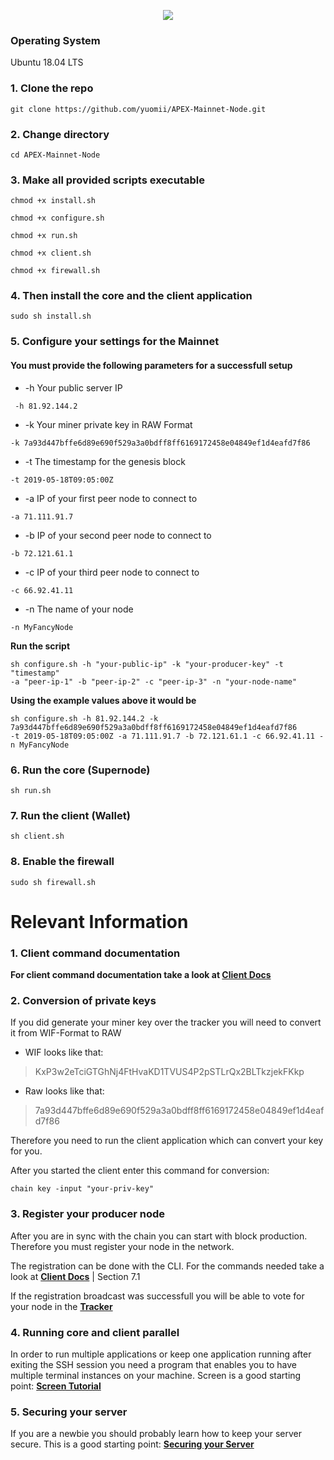 <p align="center">
  <img src="https://miro.medium.com/max/700/1*ISLOhsfWNQ6zMRg-vvSX0g.png">
</p>

### Operating System
Ubuntu 18.04 LTS

### 1. Clone the repo
```console
git clone https://github.com/yuomii/APEX-Mainnet-Node.git
```

### 2. Change directory
```console
cd APEX-Mainnet-Node
```

### 3. Make all provided scripts executable
```console
chmod +x install.sh
```
```console
chmod +x configure.sh
```
```console
chmod +x run.sh
```
```console
chmod +x client.sh
```
```console
chmod +x firewall.sh
```

### 4. Then install the core and the client application
```console
sudo sh install.sh
```

### 5. Configure your settings for the Mainnet
#### You must provide the following parameters for a successfull setup
* -h Your public server IP 
```console
 -h 81.92.144.2
 ```
* -k Your miner private key in RAW Format
```console
-k 7a93d447bffe6d89e690f529a3a0bdff8ff6169172458e04849ef1d4eafd7f86
```
* -t The timestamp for the genesis block
```console
-t 2019-05-18T09:05:00Z
```
* -a IP of your first peer node to connect to
```console
-a 71.111.91.7
```
* -b IP of your second peer node to connect to
```console
-b 72.121.61.1
```
* -c IP of your third peer node to connect to
```console
-c 66.92.41.11
```
* -n The name of your node
```console
-n MyFancyNode
```
**Run the script**
```console
sh configure.sh -h "your-public-ip" -k "your-producer-key" -t "timestamp" 
-a "peer-ip-1" -b "peer-ip-2" -c "peer-ip-3" -n "your-node-name"
```
**Using the example values above it would be**
```console
sh configure.sh -h 81.92.144.2 -k 7a93d447bffe6d89e690f529a3a0bdff8ff6169172458e04849ef1d4eafd7f86 
-t 2019-05-18T09:05:00Z -a 71.111.91.7 -b 72.121.61.1 -c 66.92.41.11 -n MyFancyNode
```

### 6. Run the core (Supernode)
```console
sh run.sh
```

### 7. Run the client (Wallet)
```console
sh client.sh
```

### 8. Enable the firewall
```console
sudo sh firewall.sh
```

# Relevant Information

### 1. Client command documentation
**For client command documentation take a look at [Client Docs](https://github.com/APEX-Network/APEX-Blockchain-CLI/blob/dev/CLI%20commands.md)**

### 2. Conversion of private keys
If you did generate your miner key over the tracker you will need to convert it from WIF-Format to RAW
* WIF looks like that:
> KxP3w2eTciGTGhNj4FtHvaKD1TVUS4P2pSTLrQx2BLTkzjekFKkp

* Raw looks like that:
> 7a93d447bffe6d89e690f529a3a0bdff8ff6169172458e04849ef1d4eafd7f86

Therefore you need to run the client application which can convert your key for you.

After you started the client enter this command for conversion:
```console
chain key -input "your-priv-key"
```

### 3. Register your producer node
After you are in sync with the chain you can start with block production. Therefore you must register your node in the network.

The registration can be done with the CLI. For the commands needed take a look at **[Client Docs](https://github.com/APEX-Network/APEX-Blockchain-CLI/blob/dev/CLI%20commands.md)** | Section 7.1

If the registration broadcast was successfull you will be able to vote for your node in the **[Tracker](https://tracker.apexnetwork.io)**

### 4. Running core and client parallel
In order to run multiple applications or keep one application running after exiting the SSH session you need a program that enables you to have multiple terminal instances on your machine. Screen is a good starting point:  **[Screen Tutorial](https://linuxize.com/post/how-to-use-linux-screen)**

### 5. Securing your server
If you are a newbie you should probably learn how to keep your server secure. 
This is a good starting point: **[Securing your Server](https://docs.ovh.com/gb/en/vps/tips-for-securing-a-vps)**
